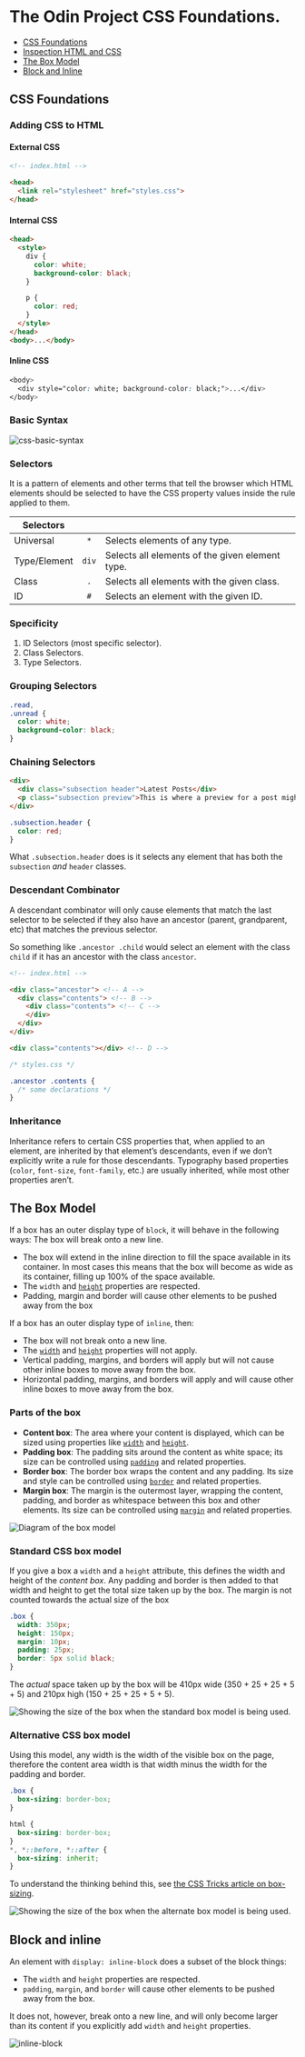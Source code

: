 # The Odin Project CSS Foundations.

-   [CSS Foundations](#css-foundations)
-   [Inspection HTML and CSS](#inspecting-html-and-css)
-   [The Box Model](#the-box-model)
-   [Block and Inline](#block-and-inline)

## CSS Foundations

### Adding CSS to HTML

#### External CSS

```html
<!-- index.html -->

<head>
  <link rel="stylesheet" href="styles.css">
</head>
```

#### Internal CSS

```html
<head>
  <style>
    div {
      color: white;
      background-color: black;
    }

    p {
      color: red;
    }
  </style>
</head>
<body>...</body>
```

#### Inline CSS

```css
<body>
  <div style="color: white; background-color: black;">...</div>
</body>
```



### Basic Syntax

![css-basic-syntax](https://user-images.githubusercontent.com/70952936/130702428-4808becb-cbc4-4a4d-8fa7-f9aa5409768d.jpg)

### Selectors

It is a pattern of elements and other terms that tell the browser which HTML elements should be selected to have the CSS property values inside the rule applied to them.

| Selectors    |       |                                                 |
| ------------ | :---: | ----------------------------------------------- |
| Universal    |  `*`  | Selects elements of any type.                   |
| Type/Element | `div` | Selects all elements of the given element type. |
| Class        |  `.`  | Selects all elements with the given class.      |
| ID           |  `#`  | Selects an element with the given ID.           |

### Specificity

1. ID Selectors (most specific selector).
2. Class Selectors.
3. Type Selectors.

### Grouping Selectors

```css
.read, 
.unread {
  color: white;
  background-color: black;
}
```

### Chaining Selectors

```html
<div>
  <div class="subsection header">Latest Posts</div>
  <p class="subsection preview">This is where a preview for a post might go.</p>
</div>
```

```css
.subsection.header {
  color: red;
}
```

What `.subsection.header` does is it selects any element that has both the `subsection` *and* `header` classes.

### Descendant Combinator

A descendant combinator  will only cause elements that match the last selector to be selected if  they also have an ancestor (parent, grandparent, etc) that matches the  previous selector.

So something like `.ancestor .child` would select an element with the class `child` if it has an ancestor with the class `ancestor`.

```html
<!-- index.html -->

<div class="ancestor"> <!-- A -->
  <div class="contents"> <!-- B -->
    <div class="contents"> <!-- C -->
    </div>
  </div>
</div>

<div class="contents"></div> <!-- D -->
```

```css
/* styles.css */

.ancestor .contents {
  /* some declarations */
}
```



### Inheritance

Inheritance refers to certain CSS properties that, when applied to an  element, are inherited by that element’s descendants, even if we don’t  explicitly write a rule for those descendants. Typography based  properties (`color`, `font-size`, `font-family`, etc.) are usually inherited, while most other properties aren’t.

## The Box Model

If a box has an outer display type of `block`, it will behave in the following ways: The box will break onto a new line.

- The box will extend in the inline direction to fill the space  available in its container. In most cases this means that the box will  become as wide as its container, filling up 100% of the space available.
- The `width` and [`height`](https://developer.mozilla.org/en-US/docs/Web/CSS/height) properties are respected.
- Padding, margin and border will cause other elements to be pushed away from the box

If a box has an outer display type of `inline`, then:

- The box will not break onto a new line.
- The [`width`](https://developer.mozilla.org/en-US/docs/Web/CSS/width) and [`height`](https://developer.mozilla.org/en-US/docs/Web/CSS/height) properties will not apply.
- Vertical padding, margins, and borders will apply but will not cause other inline boxes to move away from the box.
- Horizontal padding, margins, and borders will apply and will cause other inline boxes to move away from the box.

### Parts of the box

- **Content box**: The area where your content is displayed, which can be sized using properties like [`width`](https://developer.mozilla.org/en-US/docs/Web/CSS/width) and [`height`](https://developer.mozilla.org/en-US/docs/Web/CSS/height).
- **Padding box**: The padding sits around the content as white space; its size can be controlled using [`padding`](https://developer.mozilla.org/en-US/docs/Web/CSS/padding) and related properties.
- **Border box**: The border box wraps the content and any padding. Its size and style can be controlled using [`border`](https://developer.mozilla.org/en-US/docs/Web/CSS/border) and related properties.
- **Margin box**: The margin is the outermost layer,  wrapping the content, padding, and border as whitespace between this box and other elements. Its size can be controlled using [`margin`](https://developer.mozilla.org/en-US/docs/Web/CSS/margin) and related properties.

![Diagram of the box model](https://developer.mozilla.org/en-US/docs/Learn/CSS/Building_blocks/The_box_model/box-model.png)

### Standard CSS box model

If you give a box a `width` and a `height` attribute, this defines the width and height of the *content box*. Any padding and border is then added to that width and height to get the total size taken up by the box. The margin is not counted towards the actual size of the box 

```css
.box {
  width: 350px;
  height: 150px;
  margin: 10px;
  padding: 25px;
  border: 5px solid black;
}
```

The *actual* space taken up by the box will be 410px wide (350 + 25 + 25 + 5 + 5) and 210px high (150 + 25 + 25 + 5 + 5).

![Showing the size of the box when the standard box model is being used.](https://developer.mozilla.org/en-US/docs/Learn/CSS/Building_blocks/The_box_model/standard-box-model.png)

### Alternative CSS box model

Using this model, any width is the width of the visible box on the page, therefore the content area width is that width minus the width for the padding and border.

```css
.box {
  box-sizing: border-box;
}
```

```css
html {
  box-sizing: border-box;
}
*, *::before, *::after {
  box-sizing: inherit;
}
```

 To understand the thinking behind this, see [the CSS Tricks article on box-sizing](https://css-tricks.com/inheriting-box-sizing-probably-slightly-better-best-practice/).

![Showing the size of the box when the alternate box model is being used.](https://developer.mozilla.org/en-US/docs/Learn/CSS/Building_blocks/The_box_model/alternate-box-model.png)

## Block and inline

An element with `display: inline-block` does a subset of the block things:

- The `width` and `height` properties are respected.
- `padding`, `margin`, and `border` will cause other elements to be pushed away from the box.

It does not, however, break onto a new line, and will only become larger than its content if you explicitly add `width` and `height` properties.

![inline-block](https://i0.wp.com/css-tricks.com/wp-content/uploads/2011/09/inline-block.png?resize=526%2C207&ssl=1)
